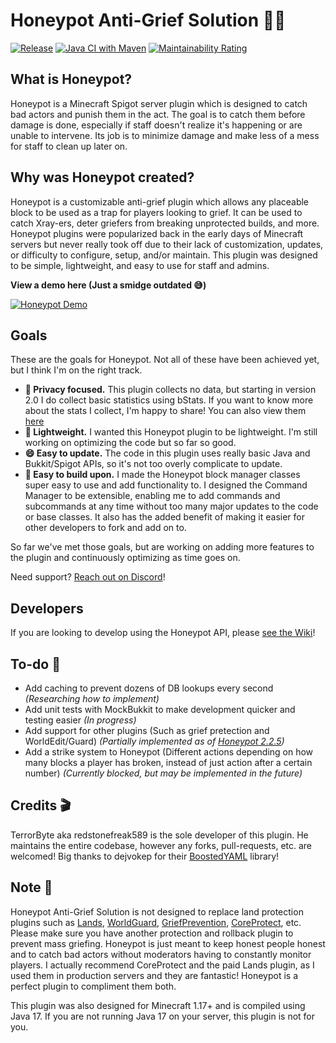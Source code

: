 # Honeypot Anti-Grief Solution 🍯🚫 
[![Release](https://jitpack.io/v/TerrrorByte/Honeypot.svg)](https://jitpack.io/#TerrrorByte/Honeypot) [![Java CI with Maven](https://github.com/TerrrorByte/Honeypot/actions/workflows/maven.yml/badge.svg?branch=master)](https://github.com/TerrrorByte/Honeypot/actions/workflows/maven.yml) [![Maintainability Rating](https://sonarcloud.io/api/project_badges/measure?project=TerrrorByte_Honeypot&metric=sqale_rating)](https://sonarcloud.io/summary/new_code?id=TerrrorByte_Honeypot)

## What is Honeypot?
Honeypot is a Minecraft Spigot server plugin which is designed to catch bad actors and punish them in the act. The goal is to catch them before damage is done, especially if staff doesn't realize it's happening or are unable to intervene. Its job is to minimize damage and make less of a mess for staff to clean up later on. 

## Why was Honeypot created?
Honeypot is a customizable anti-grief plugin which allows any placeable block to be used as a trap for players looking to grief. It can be used to catch Xray-ers, deter griefers from breaking unprotected builds, and more.
Honeypot plugins were popularized back in the early days of Minecraft servers but never really took off due to their lack of customization, updates, or difficulty to configure, setup, and/or maintain. This plugin was designed to be simple, lightweight, and easy to use for staff and admins.

**View a demo here (Just a smidge outdated 😅)**

[![Honeypot Demo](https://img.youtube.com/vi/M58d5X3NpP0/0.jpg)](https://www.youtube.com/watch?v=M58d5X3NpP0)

## Goals
These are the goals for Honeypot. Not all of these have been achieved yet, but I think I'm on the right track.
* **👀 Privacy focused.** This plugin collects no data, but starting in version 2.0 I do collect basic statistics using bStats. If you want to know more about the stats I collect, I'm happy to share! You can also view them [here](https://bstats.org/plugin/bukkit/Honeypot/15425)
* **💪 Lightweight.** I wanted this Honeypot plugin to be lightweight. I'm still working on optimizing the code but so far so good.
* **😄 Easy to update.** The code in this plugin uses really basic Java and Bukkit/Spigot APIs, so it's not too overly complicate to update.
* **🔨 Easy to build upon.** I made the Honeypot block manager classes super easy to use and add functionality to. I designed the Command Manager to be extensible, enabling me to add commands and subcommands at any time without too many major updates to the code or base classes. It also has the added benefit of making it easier for other developers to fork and add on to. 

So far we've met those goals, but are working on adding more features to the plugin and continuously optimizing as time goes on.

Need support? [Reach out on Discord](http://discord.gg/DpcdgTbPnU)!

## Developers
If you are looking to develop using the Honeypot API, please [see the Wiki](https://github.com/TerrrorByte/Honeypot/wiki/Developing-plugins-using-the-Honeypot-API)!

## To-do 📝
* Add caching to prevent dozens of DB lookups every second *(Researching how to implement)*
* Add unit tests with MockBukkit to make development quicker and testing easier *(In progress)*
* Add support for other plugins (Such as grief pretection and WorldEdit/Guard) *(Partially implemented as of [Honeypot 2.2.5](https://github.com/TerrrorByte/Honeypot/releases/tag/2.2.5))*
* Add a strike system to Honeypot (Different actions depending on how many blocks a player has broken, instead of just action after a certain number) *(Currently blocked, but may be implemented in the future)*

## Credits 🎬
TerrorByte aka redstonefreak589 is the sole developer of this plugin. He maintains the entire codebase, however any forks, pull-requests, etc. are welcomed! Big thanks to dejvokep for their [BoostedYAML](https://www.spigotmc.org/threads/%E2%9A%A1-boostedyaml-standalone-yaml-library-with-updater-and-comment-support-much-more-5min-setup-%E2%9A%A1.545585/) library!

## Note 📒
Honeypot Anti-Grief Solution is not designed to replace land protection plugins such as [Lands](https://www.spigotmc.org/resources/lands-land-claim-plugin-grief-prevention-protection-gui-management-nations-wars-1-17-support.53313/), [WorldGuard](https://dev.bukkit.org/projects/worldguard), [GriefPrevention](https://www.spigotmc.org/resources/griefprevention.1884/), [CoreProtect](https://www.spigotmc.org/resources/coreprotect.8631/), etc. Please make sure you have another protection and rollback plugin to prevent mass griefing. Honeypot is just meant to keep honest people honest and to catch bad actors without moderators having to constantly monitor players. I actually recommend CoreProtect and the paid Lands plugin, as I used them in production servers and they are fantastic! Honeypot is a perfect plugin to compliment them both.

This plugin was also designed for Minecraft 1.17+ and is compiled using Java 17. If you are not running Java 17 on your server, this plugin is not for you.
